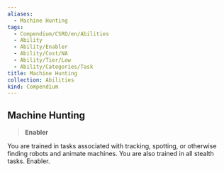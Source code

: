 ```yaml
---
aliases:
  - Machine Hunting
tags:
  - Compendium/CSRD/en/Abilities
  - Ability
  - Ability/Enabler
  - Ability/Cost/NA
  - Ability/Tier/Low
  - Ability/Categories/Task
title: Machine Hunting
collection: Abilities
kind: Compendium
---
```

## Machine Hunting  
>**Enabler**
  
You are trained in tasks associated with tracking, spotting, or otherwise finding robots and animate machines. You are also trained in all stealth tasks. Enabler.